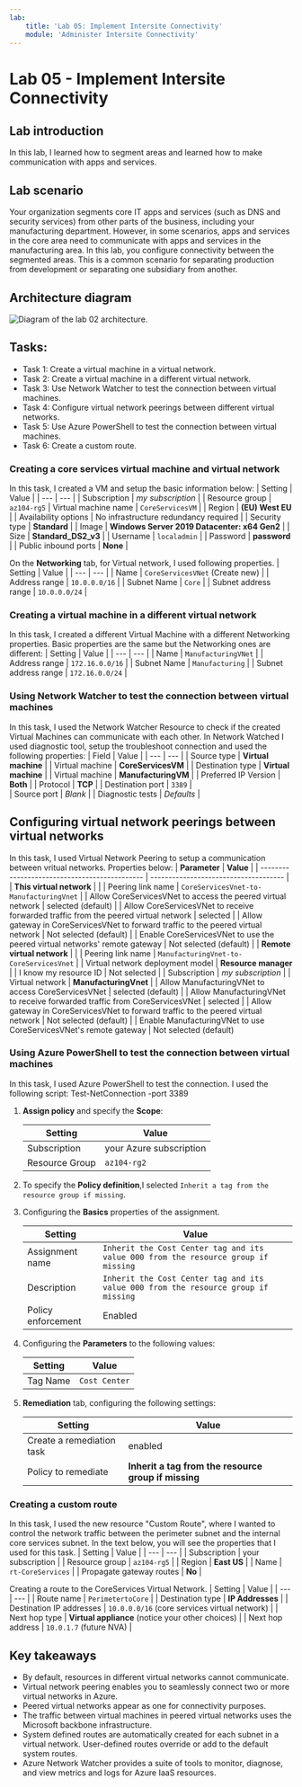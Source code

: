 ```yaml
---
lab:
    title: 'Lab 05: Implement Intersite Connectivity'
    module: 'Administer Intersite Connectivity'
---
```



# Lab 05 - Implement Intersite Connectivity

## Lab introduction

In this lab, I learned how to segment areas and learned how to make communication with apps and services.

## Lab scenario

Your organization segments core IT apps and services (such as DNS and security services) from other parts of the business, including your manufacturing department. However, in some scenarios, apps and services in the core area need to communicate with apps and services in the manufacturing area. In this lab, you configure connectivity between the segmented areas. This is a common scenario for separating production from development or separating one subsidiary from another.

## Architecture diagram
![Diagram of the lab 02 architecture.](D:/AzureProjects/AdmirLabs/az104-lab01-architecture.png)

## Tasks:

+ Task 1: Create a virtual machine in a virtual network.
+ Task 2: Create a virtual machine in a different virtual network.
+ Task 3: Use Network Watcher to test the connection between virtual machines. 
+ Task 4: Configure virtual network peerings between different virtual networks.
+ Task 5: Use Azure PowerShell to test the connection between virtual machines.
+ Task 6: Create a custom route. 
   
### Creating a core services virtual machine and virtual network

In this task, I created a VM and setup the basic information below:
    | Setting | Value | 
    | --- | --- |
    | Subscription |  *my subscription* |
    | Resource group |  `az104-rg5` 
    | Virtual machine name |   `CoreServicesVM` |
    | Region | **(EU) West EU** |
    | Availability options | No infrastructure redundancy required |
    | Security type | **Standard** |
    | Image | **Windows Server 2019 Datacenter: x64 Gen2** |
    | Size | **Standard_DS2_v3** |
    | Username | `localadmin` | 
    | Password | **password** |
    | Public inbound ports | **None** |

On the **Networking** tab, for Virtual network, I used following properties.
    | Setting | Value | 
    | --- | --- |
    | Name | `CoreServicesVNet` (Create new) |
    | Address range | `10.0.0.0/16`  |
    | Subnet Name | `Core` | 
    | Subnet address range | `10.0.0.0/24` |

### Creating a virtual machine in a different virtual network

In this task, I created a different Virtual Machine with a different Networking properties.
Basic properties are the same but the Networking ones are different:
    | Setting | Value | 
    | --- | --- |
    | Name | `ManufacturingVNet` |
    | Address range | `172.16.0.0/16`  |
    | Subnet Name | `Manufacturing` |
    | Subnet address range | `172.16.0.0/24` |

### Using Network Watcher to test the connection between virtual machines 

In this task, I used the Network Watcher Resource to check if the created Virtual Machines can communicate with each other.
In Network Watched I used diagnostic tool, setup the troubleshoot connection and used the following properties:
    | Field | Value | 
    | --- | --- |
    | Source type           | **Virtual machine**   |
    | Virtual machine       | **CoreServicesVM**    | 
    | Destination type      | **Virtual machine**   |
    | Virtual machine       | **ManufacturingVM**   | 
    | Preferred IP Version  | **Both**              | 
    | Protocol              | **TCP**               |
    | Destination port      | `3389`                |  
    | Source port           | *Blank*         |
    | Diagnostic tests      | *Defaults*      |

## Configuring virtual network peerings between virtual networks
In this task, I used Virtual Network Peering to setup a communication between vritual networks.
Properties below:
| **Parameter**                                    | **Value**                             |
| --------------------------------------------- | ------------------------------------- |
| **This virtual network**                                       |                                       |
| Peering link name                             | `CoreServicesVnet-to-ManufacturingVnet` |
| Allow CoreServicesVNet to access the peered virtual network            | selected (default)                       |
| Allow CoreServicesVNet to receive forwarded traffic from the peered virtual network | selected                       |
| Allow gateway in CoreServicesVNet to forward traffic to the peered virtual network | Not selected (default) |
| Enable CoreServicesVNet to use the peered virtual networks' remote gateway       | Not selected (default)                        |
| **Remote virtual network**                                   |                                       |
| Peering link name                             | `ManufacturingVnet-to-CoreServicesVnet` |
| Virtual network deployment model              | **Resource manager**                      |
| I know my resource ID                         | Not selected                          |
| Subscription                                  | *my subscription*    |
| Virtual network                               | **ManufacturingVnet**                     |
| Allow ManufacturingVNet to access CoreServicesVNet  | selected (default)                       |
| Allow ManufacturingVNet to receive forwarded traffic from CoreServicesVNet | selected                        |
| Allow gateway in CoreServicesVNet to forward traffic to the peered virtual network | Not selected (default) |
| Enable ManufacturingVNet to use CoreServicesVNet's remote gateway       | Not selected (default)          

### Using Azure PowerShell to test the connection between virtual machines

In this task, I used Azure PowerShell to test the connection.
I used the following script: Test-NetConnection <CoreServicesVM private IP address> -port 3389


1. **Assign policy** and specify the **Scope**:

    | Setting | Value |
    | --- | --- |
    | Subscription | your Azure subscription |
    | Resource Group | `az104-rg2` |

1. To specify the **Policy definition**,I selected `Inherit a tag from the resource group if missing`.

1. Configuring the **Basics** properties of the assignment.

    | Setting | Value |
    | --- | --- |
    | Assignment name | `Inherit the Cost Center tag and its value 000 from the resource group if missing` |
    | Description | `Inherit the Cost Center tag and its value 000 from the resource group if missing` |
    | Policy enforcement | Enabled |

1. Configuring the **Parameters** to the following values:

    | Setting | Value |
    | --- | --- |
    | Tag Name | `Cost Center` |

1. **Remediation** tab, configuring the following settings:

    | Setting | Value |
    | --- | --- |
    | Create a remediation task | enabled |
    | Policy to remediate | **Inherit a tag from the resource group if missing** |

### Creating a custom route 

In this task, I used the new resource "Custom Route", where I wanted to control the network traffic between the perimeter subnet and the internal core services subnet.
In the text below, you will see the properties that I used for this task.
    | Setting | Value | 
    | --- | --- |
    | Subscription | your subscription |
    | Resource group | `az104-rg5`  |
    | Region | **East US** |
    | Name | `rt-CoreServices` |
    | Propagate gateway routes | **No** |

Creating a route to the CoreServices Virtual Network.
    | Setting | Value | 
    | --- | --- |
    | Route name | `PerimetertoCore` |
    | Destination type | **IP Addresses** |
    | Destination IP addresses | `10.0.0.0/16` (core services virtual network) |
    | Next hop type | **Virtual appliance** (notice your other choices) |
    | Next hop address | `10.0.1.7` (future NVA) |

## Key takeaways

+ By default, resources in different virtual networks cannot communicate.
+ Virtual network peering enables you to seamlessly connect two or more virtual networks in Azure.
+ Peered virtual networks appear as one for connectivity purposes.
+ The traffic between virtual machines in peered virtual networks uses the Microsoft backbone infrastructure.
+ System defined routes are automatically created for each subnet in a virtual network. User-defined routes override or add to the default system routes.
+ Azure Network Watcher provides a suite of tools to monitor, diagnose, and view metrics and logs for Azure IaaS resources. 